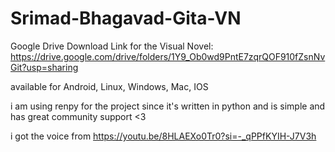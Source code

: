 # Srimad-Bhagavad-Gita-VN

Google Drive Download Link for the Visual Novel: https://drive.google.com/drive/folders/1Y9_Ob0wd9PntE7zqrQOF910fZsnNvGit?usp=sharing

available for Android, Linux, Windows, Mac, IOS

i am using renpy for the project since it's written in python and is simple and has great community support <3

i got the voice from https://youtu.be/8HLAEXo0Tr0?si=-_qPPfKYIH-J7V3h

